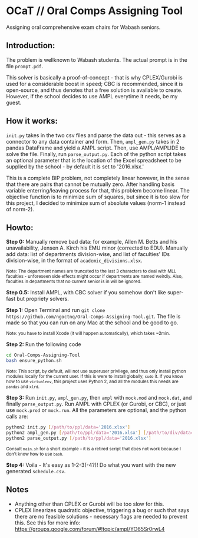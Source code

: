 # OCaT // Oral Comps Assigning Tool
Assigning oral comprehensive exam chairs for Wabash seniors.

## Introduction:
The problem is wellknown to Wabash students. The actual prompt is in the file `prompt.pdf`.

This solver is basically a proof-of-concept - that is why CPLEX/Gurobi is used for a considerable boost in speed; CBC is recommended, since it is open-source, and thus denotes that a free solution is available to create. However, if the school decides to use AMPL everytime it needs, be my guest.

## How it works:
`init.py` takes in the two csv files and parse the data out - this serves as a connector to any data container and form. Then, `ampl_gen.py` takes in 2 pandas DataFrame and yield a AMPL script. Then, use AMPL/AMPLIDE to solve the file. Finally, run `parse_output.py`. Each of the python script takes an optional parameter that is the location of the Excel spreadsheet to be supplied by the school - by default it is set to '2016.xlsx.'

This is a complete BIP problem, not completely linear however, in the sense that there are pairs that cannot be mutually zero. After handling basis variable enterring/leaving process for that, this problem become linear. The objective function is to minimize sum of squares, but since it is too slow for this project, I decided to minimize sum of absolute values (norm-1 instead of norm-2).

## Howto:
<b>Step 0:</b>
Manually remove bad data: for example, Allen M. Betts and his unavailability, Jensen A. Kirch his EMU minor (corrected to EDU). Manually add data: list of departments division-wise, and list of faculties' IDs division-wise, in the format of `academic_divisions.xlsx`.

<sub>Note: The department names are truncated to the last 3 characters to deal with MLL faculties - unforeseen side effects might occur if departments are named weirdly. Also, faculties in departments that no current senior is in will be ignored.</sub>

<b>Step 0.5:</b>
Install AMPL, with CBC solver if you somehow don't like super-fast but propriety solvers.

<b>Step 1:</b>
Open Terminal and run `git clone https://github.com/ngoctnq/Oral-Comps-Assigning-Tool.git`. The file is made so that you can run on any Mac at the school and be good to go.

<sub>Note: you have to install Xcode (it will happen automatically), which takes ~2min.</sub>

<b>Step 2:</b>
Run the following code

```bash
cd Oral-Comps-Assigning-Tool
bash ensure_python.sh
```
<sub>Note: This script, by default, will not use superuser privilege, and thus only install python modules locally for the current user. If this is were to install globally, `sudo` it. If you know how to use `virtualenv`, this project uses Python 2, and all the modules this needs are `pandas` and `xlrd`.</sub>

<b>Step 3:</b>
Run `init.py`, `ampl_gen.py`, then `ampl` with `mock.mod` and `mock.dat`, and finally `parse_output.py`. Run AMPL with CPLEX (or Gurobi, or CBC), or just use `mock.prod` or `mock.run`. All the parameters are optional, and the python calls are:

```bash
python2 init.py [/path/to/ppl/data='2016.xlsx']
python2 ampl_gen.py [/path/to/ppl/data='2016.xlsx'] [/path/to/div/data='divisions.xlsx']
python2 parse_output.py [/path/to/ppl/data='2016.xlsx']
```

<sub>Consult `main.sh` for a short example - it is a retired script that does not work because I don't know how to use `bash`.</sub>

<b>Step 4:</b>
Voila - It's easy as 1-2-3(-4?)! Do what you want with the new generated `schedule.csv`.

## Notes
- Anything other than CPLEX or Gurobi will be too slow for this.
- CPLEX linearizes quadratic objective, triggering a bug or such that says there are no feasible solutions - necessary flags are needed to prevent this. See this for more info: https://groups.google.com/forum/#!topic/ampl/YO65Sr0rwL4